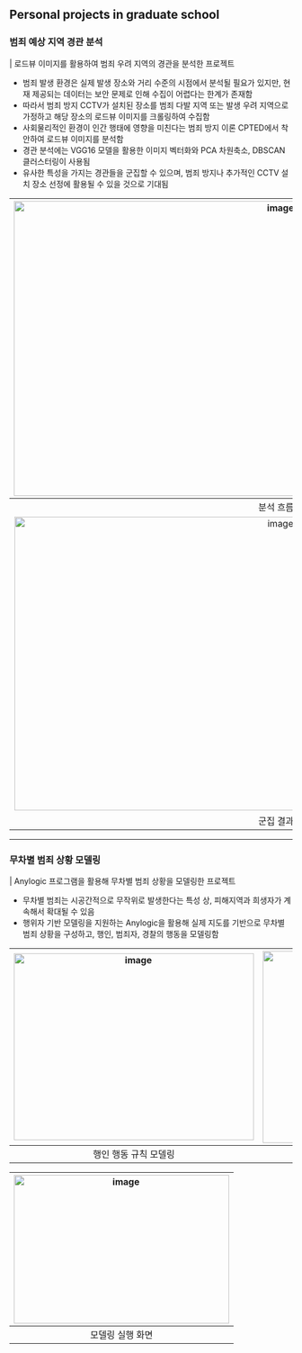 ## Personal projects in graduate school

### 범죄 예상 지역 경관 분석
| 로드뷰 이미지를 활용하여 범죄 우려 지역의 경관을 분석한 프로젝트

- 범죄 발생 환경은 실제 발생 장소와 거리 수준의 시점에서 분석될 필요가 있지만, 현재 제공되는 데이터는 보안 문제로 인해 수집이 어렵다는 한계가 존재함
- 따라서 범죄 방지 CCTV가 설치된 장소를 범죄 다발 지역 또는 발생 우려 지역으로 가정하고 해당 장소의 로드뷰 이미지를 크롤링하여 수집함
- 사회물리적인 환경이 인간 행태에 영향을 미친다는 범죄 방지 이론 CPTED에서 착안하여 로드뷰 이미지를 분석함
- 경관 분석에는 VGG16 모델을 활용한 이미지 벡터화와 PCA 차원축소, DBSCAN 클러스터링이 사용됨
- 유사한 특성을 가지는 경관들을 군집할 수 있으며, 범죄 방지나 추가적인 CCTV 설치 장소 선정에 활용될 수 있을 것으로 기대됨

|<img width="933" height="524" alt="image" src="https://github.com/user-attachments/assets/45e8ca23-75d4-4af0-8c48-39b1116e214e" />|
|:--:|
|분석 흐름|
|<img width="932" height="522" alt="image" src="https://github.com/user-attachments/assets/9b8703c0-2dbd-4fd1-824f-d22cd7e9aefe" />|
|군집 결과|

---

### 무차별 범죄 상황 모델링
| Anylogic 프로그램을 활용해 무차별 범죄 상황을 모델링한 프로젝트

- 무차별 범죄는 시공간적으로 무작위로 발생한다는 특성 상, 피해지역과 희생자가 계속해서 확대될 수 있음
- 행위자 기반 모델링을 지원하는 Anylogic을 활용해 실제 지도를 기반으로 무차별 범죄 상황을 구성하고, 행인, 범죄자, 경찰의 행동을 모델링함

|<img width="427" height="332" alt="image" src="https://github.com/user-attachments/assets/4eda0406-1209-481f-9e27-ad392dc28d2b" />|<img width="351" height="341" alt="image" src="https://github.com/user-attachments/assets/68476283-4377-429a-aa57-ac8d23ed587e" />|<img width="353" height="340" alt="image" src="https://github.com/user-attachments/assets/018f70cc-87ae-4c56-a9b9-22a01070788f" />|
|:--:|:--:|:--:|
|행인 행동 규칙 모델링|범죄자 행동 규칙 모델링|경찰 행동 규칙 모델링|

|<img width="383" height="264" alt="image" src="https://github.com/user-attachments/assets/579a8588-92d4-4a74-89b1-43075501accc" />|
|:--:|
|모델링 실행 화면|



